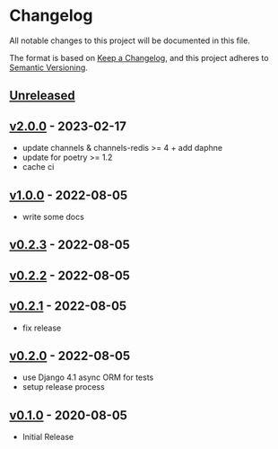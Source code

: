 # Changelog
All notable changes to this project will be documented in this file.

The format is based on [Keep a Changelog](https://keepachangelog.com/en/1.0.0/),
and this project adheres to [Semantic Versioning](https://semver.org/spec/v2.0.0.html).

## [Unreleased]

## [v2.0.0] - 2023-02-17

- update channels & channels-redis >= 4 + add daphne
- update for poetry >= 1.2
- cache ci

## [v1.0.0] - 2022-08-05

- write some docs

## [v0.2.3] - 2022-08-05

## [v0.2.2] - 2022-08-05

## [v0.2.1] - 2022-08-05

- fix release

## [v0.2.0] - 2022-08-05

- use Django 4.1 async ORM for tests
- setup release process

## [v0.1.0] - 2020-08-05

- Initial Release

[Unreleased]: https://github.com/nim65s/matrix-webhook/compare/v2.0.0...master
[v2.0.0]: https://github.com/nim65s/matrix-webhook/compare/v1.0.0...v2.0.0
[v1.0.0]: https://github.com/nim65s/matrix-webhook/compare/v0.2.3...v1.0.0
[v0.2.3]: https://github.com/nim65s/matrix-webhook/compare/v0.2.2...v0.2.3
[v0.2.2]: https://github.com/nim65s/matrix-webhook/compare/v0.2.1...v0.2.2
[v0.2.1]: https://github.com/nim65s/matrix-webhook/compare/v0.2.0...v0.2.1
[v0.2.0]: https://github.com/nim65s/matrix-webhook/compare/v0.1.0...v0.2.0
[v0.1.0]: https://github.com/nim65s/matrix-webhook/releases/tag/v0.1.0
